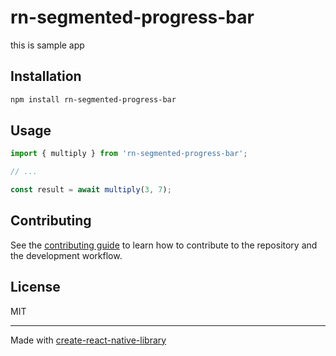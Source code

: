 # rn-segmented-progress-bar

this is sample app

## Installation

```sh
npm install rn-segmented-progress-bar
```

## Usage

```js
import { multiply } from 'rn-segmented-progress-bar';

// ...

const result = await multiply(3, 7);
```

## Contributing

See the [contributing guide](CONTRIBUTING.md) to learn how to contribute to the repository and the development workflow.

## License

MIT

---

Made with [create-react-native-library](https://github.com/callstack/react-native-builder-bob)
